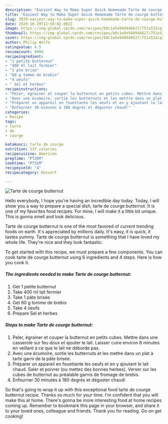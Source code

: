 ```yaml
---
description: "Easiest Way to Make Super Quick Homemade Tarte de courge butternut"
title: "Easiest Way to Make Super Quick Homemade Tarte de courge butternut"
slug: 3039-easiest-way-to-make-super-quick-homemade-tarte-de-courge-butternut
date: 2020-10-29T11:50:02.002Z
image: https://img-global.cpcdn.com/recipes/b0c1e5e940946627/751x532cq70/tarte-de-courge-butternut-photo-principale-de-la-recette.jpg
thumbnail: https://img-global.cpcdn.com/recipes/b0c1e5e940946627/751x532cq70/tarte-de-courge-butternut-photo-principale-de-la-recette.jpg
cover: https://img-global.cpcdn.com/recipes/b0c1e5e940946627/751x532cq70/tarte-de-courge-butternut-photo-principale-de-la-recette.jpg
author: Philip Wolfe
ratingvalue: 4.5
reviewcount: 9494
recipeingredient:
- "1 petite butternut"
- "400 ml lait fermier"
- "1 pte brise"
- "60 g tomme de brebis"
- "4 oeufs"
- " Sel et herbes"
recipeinstructions:
- "Peler, égrainer et couper la butternut en petits cubes. Mettre dans une casserole sur feu doux et ajouter le lait. Laisser cuire environ 8 minutes en veillant à ce que le lait ne déborde pas."
- "Avec une écumoire, sortie les butternuts et les mettre dans un plat à tarte garni de la pâte brisée."
- "Préparer un appareil en fouettante les oeufs et en y ajoutant le lait chaud. Saler et poivrer (ou mettez des bonnes herbes). Verser sur les cubes de butternut au préalable garnis de fromage de brebis."
- "Enfourner 30 minutes à 180 degrés et déguster chaud!"
categories:
- Recipe
tags:
- tarte
- de
- courge

katakunci: tarte de courge 
nutrition: 137 calories
recipecuisine: American
preptime: "PT20M"
cooktime: "PT32M"
recipeyield: "4"
recipecategory: Dessert

---
```



![Tarte de courge butternut](https://img-global.cpcdn.com/recipes/b0c1e5e940946627/751x532cq70/tarte-de-courge-butternut-photo-principale-de-la-recette.jpg)

Hello everybody, I hope you're having an incredible day today. Today, I will show you a way to prepare a special dish, tarte de courge butternut. It is one of my favorites food recipes. For mine, I will make it a little bit unique. This is gonna smell and look delicious.



Tarte de courge butternut is one of the most favored of current trending foods on earth. It's appreciated by millions daily. It's easy, it is quick, it tastes yummy. Tarte de courge butternut is something that I have loved my whole life. They're nice and they look fantastic.


To get started with this recipe, we must prepare a few components. You can cook tarte de courge butternut using 6 ingredients and 4 steps. Here is how you cook it.

<!--inarticleads1-->

##### The ingredients needed to make Tarte de courge butternut:

1. Get 1 petite butternut
1. Take 400 ml lait fermier
1. Take 1 pâte brisée
1. Get 60 g tomme de brebis
1. Take 4 oeufs
1. Prepare  Sel et herbes




<!--inarticleads2-->

##### Steps to make Tarte de courge butternut:

1. Peler, égrainer et couper la butternut en petits cubes. Mettre dans une casserole sur feu doux et ajouter le lait. Laisser cuire environ 8 minutes en veillant à ce que le lait ne déborde pas.
1. Avec une écumoire, sortie les butternuts et les mettre dans un plat à tarte garni de la pâte brisée.
1. Préparer un appareil en fouettante les oeufs et en y ajoutant le lait chaud. Saler et poivrer (ou mettez des bonnes herbes). Verser sur les cubes de butternut au préalable garnis de fromage de brebis.
1. Enfourner 30 minutes à 180 degrés et déguster chaud!




So that's going to wrap it up with this exceptional food tarte de courge butternut recipe. Thanks so much for your time. I'm confident that you will make this at home. There's gonna be more interesting food at home recipes coming up. Remember to bookmark this page in your browser, and share it to your loved ones, colleague and friends. Thank you for reading. Go on get cooking!

